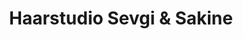 ---
title: "Haarstudio Sevgi & Sakine"
url: /hannover/haarstudio-sevgi-und-sakine/
shop: Friseur
---